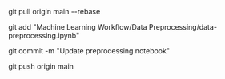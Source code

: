 git pull origin main --rebase

git add "Machine Learning Workflow/Data Preprocessing/data-preprocessing.ipynb"

git commit -m "Update preprocessing notebook"

git push origin main
